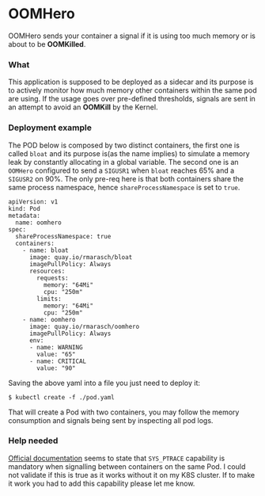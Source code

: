 # OOMHero

OOMHero sends your container a signal if it is using too much memory or is
about to be **OOMKilled**.

### What

This application is supposed to be deployed as a sidecar and its purpose is to
actively monitor how much memory other containers within the same pod are using.
If the usage goes over pre-defined thresholds, signals are sent in an attempt to
avoid an **OOMKill** by the Kernel.

### Deployment example

The POD below is composed by two distinct containers, the first one is called
`bloat` and its purpose is(as the name implies) to simulate a memory leak by
constantly allocating in a global variable. The second one is an `OOMHero`
configured to send a `SIGUSR1` when `bloat` reaches 65% and a `SIGUSR2` on 90%.
The only pre-req here is that both containers share the same process namespace,
hence `shareProcessNamespace` is set to `true`.

```
apiVersion: v1
kind: Pod
metadata:
  name: oomhero
spec:
  shareProcessNamespace: true
  containers:
    - name: bloat
      image: quay.io/rmarasch/bloat
      imagePullPolicy: Always
      resources:
        requests:
          memory: "64Mi"
          cpu: "250m"
        limits:
          memory: "64Mi"
          cpu: "250m"
    - name: oomhero
      image: quay.io/rmarasch/oomhero
      imagePullPolicy: Always
      env:
      - name: WARNING
        value: "65"
      - name: CRITICAL
        value: "90" 
```

Saving the above yaml into a file you just need to deploy it:

```
$ kubectl create -f ./pod.yaml
```

That will create a Pod with two containers, you may follow the memory consumption
and signals being sent by inspecting all pod logs.

### Help needed

[Official documentation](https://kubernetes.io/docs/tasks/configure-pod-container/share-process-namespace/)
seems to state that `SYS_PTRACE` capability is mandatory when signalling between
containers on the same Pod. I could not validate if this is true as it works
without it on my K8S cluster. If to make it work you had to add this capability
please let me know.
